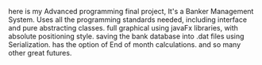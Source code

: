 here is my Advanced programming final project,
It's a Banker Management System.
Uses all the programming standards needed, including interface and pure abstracting classes.
full graphical using javaFx libraries, with absolute positioning style.
saving the bank database into .dat files using Serialization.
has the option of End of month calculations.
and so many other great futures.
